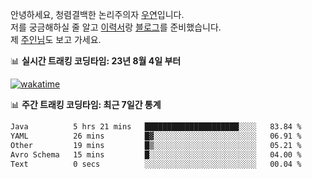 안녕하세요, 청렴결백한 논리주의자 [우연](https://dev-wooyeon.github.io/quiz-app/)입니다.  
저를 궁금해하실 줄 알고 [이력서](https://ieunune.notion.site/d836ecc9172144d4b39f185b89f16a62)랑 [블로그](https://notion-blog-ieunune.vercel.app)를 준비했습니다.  
제 [주인님](https://www.instagram.com/lovely_hiru_hari_s2/)도 보고 가세요.


📊 **실시간 트래킹 코딩타임: 23년 8월 4일 부터**  

[![wakatime](https://wakatime.com/badge/user/099dd627-fdab-4072-b87a-fa91c7a76d8d.svg?style=for-the-badge)](https://wakatime.com/@099dd627-fdab-4072-b87a-fa91c7a76d8d)

📊 **주간 트래킹 코딩타임: 최근 7일간 통계**

<!--START_SECTION:waka-->

```txt
Java          5 hrs 21 mins   █████████████████████░░░░   83.84 %
YAML          26 mins         █▓░░░░░░░░░░░░░░░░░░░░░░░   06.91 %
Other         19 mins         █▒░░░░░░░░░░░░░░░░░░░░░░░   05.21 %
Avro Schema   15 mins         █░░░░░░░░░░░░░░░░░░░░░░░░   04.00 %
Text          0 secs          ░░░░░░░░░░░░░░░░░░░░░░░░░   00.04 %
```

<!--END_SECTION:waka-->

<!-- ![](./profile-3d-contrib/profile-night-view.svg)-->
